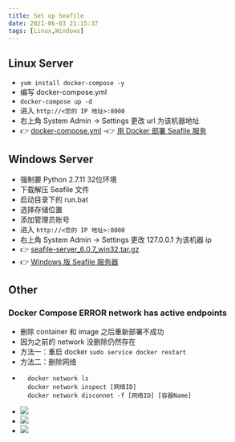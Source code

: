 ```yaml
---
title: Set up Seafile
date: 2021-06-03 21:15:37
tags: [Linux,Windows]
---
```


## Linux Server
- `yum install docker-compose -y`
- 编写 docker-compose.yml 
- `docker-compose up -d`
- 进入 `http://<您的 IP 地址>:8000` 
- 右上角 System Admin -> Settings 更改 url 为该机器地址
- 👉 [docker-compose.yml](https://github.com/OrekiYuta/Gear/blob/master/Seafile/linux/docker-compose.yml)
-👉 [用 Docker 部署 Seafile 服务](https://cloud.seafile.com/published/seafile-manual-cn/docker/%E7%94%A8Docker%E9%83%A8%E7%BD%B2Seafile.md)
<!-- more -->
##  Windows Server
- 强制要 Python 2.7.11 32位环境
- 下载解压 Seafile 文件
- 启动目录下的 run.bat
- 选择存储位置
- 添加管理员账号
- 进入 `http://<您的 IP 地址>:8000` 
- 右上角 System Admin -> Settings 更改 127.0.0.1 为该机器 ip
- 👉 [seafile-server_6.0.7_win32.tar.gz](https://github.com/OrekiYuta/Gear/tree/master/Seafile/win)
- 👉 [Windows 版 Seafile 服务器](https://cloud.seafile.com/published/seafile-manual-cn/deploy_windows/download_and_setup_seafile_windows_server.md)

## Other
### Docker Compose ERROR network has active endpoints
- 删除 container 和 image 之后重新部署不成功
- 因为之前的 network 没删除仍然存在
- 方法一：重启 docker `sudo service docker restart`
- 方法二：删除网络
- ```
    docker network ls
    docker network inspect [网络ID]
    docker network disconnet -f [网络ID] [容器Name]
  ```
- ![](/images/setupSeafile/Snipaste_2021-06-04_21-34-14.png)
- ![](/images/setupSeafile/Snipaste_2021-06-04_21-36-54.png)
- ![](/images/setupSeafile/Snipaste_2021-06-04_21-38-04.png)